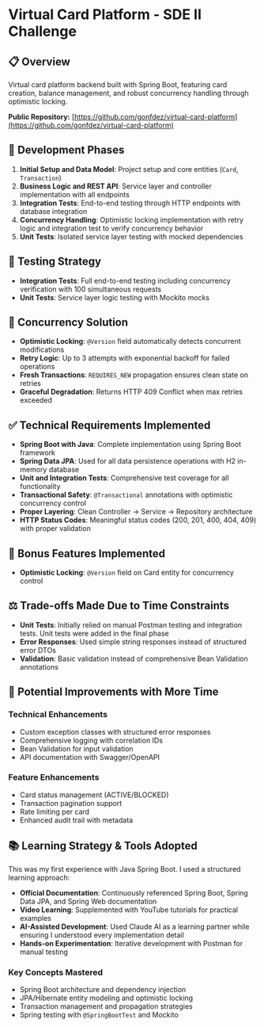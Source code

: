 # Virtual Card Platform - SDE II Challenge

## 📋 Overview

Virtual card platform backend built with Spring Boot, featuring card creation, balance management, and robust concurrency handling through optimistic locking.

**Public Repository:** [https://github.com/gonfdez/virtual-card-platform](https://github.com/gonfdez/virtual-card-platform)

## 🚀 Development Phases

1. **Initial Setup and Data Model**: Project setup and core entities (`Card`, `Transaction`)
2. **Business Logic and REST API**: Service layer and controller implementation with all endpoints
3. **Integration Tests**: End-to-end testing through HTTP endpoints with database integration
4. **Concurrency Handling**: Optimistic locking implementation with retry logic and integration test to verify concurrency behavior
5. **Unit Tests**: Isolated service layer testing with mocked dependencies

## 🧪 Testing Strategy

- **Integration Tests**: Full end-to-end testing including concurrency verification with 100 simultaneous requests
- **Unit Tests**: Service layer logic testing with Mockito mocks

## 🔄 Concurrency Solution

- **Optimistic Locking**: `@Version` field automatically detects concurrent modifications
- **Retry Logic**: Up to 3 attempts with exponential backoff for failed operations  
- **Fresh Transactions**: `REQUIRES_NEW` propagation ensures clean state on retries
- **Graceful Degradation**: Returns HTTP 409 Conflict when max retries exceeded

## ✅ Technical Requirements Implemented

- **Spring Boot with Java**: Complete implementation using Spring Boot framework
- **Spring Data JPA**: Used for all data persistence operations with H2 in-memory database
- **Unit and Integration Tests**: Comprehensive test coverage for all functionality
- **Transactional Safety**: `@Transactional` annotations with optimistic concurrency control
- **Proper Layering**: Clean Controller → Service → Repository architecture
- **HTTP Status Codes**: Meaningful status codes (200, 201, 400, 404, 409) with proper validation

## 🌟 Bonus Features Implemented

- **Optimistic Locking**: `@Version` field on Card entity for concurrency control

## ⚖️ Trade-offs Made Due to Time Constraints

- **Unit Tests**: Initially relied on manual Postman testing and integration tests. Unit tests were added in the final phase
- **Error Responses**: Used simple string responses instead of structured error DTOs
- **Validation**: Basic validation instead of comprehensive Bean Validation annotations

## 🚀 Potential Improvements with More Time

### Technical Enhancements
- Custom exception classes with structured error responses
- Comprehensive logging with correlation IDs
- Bean Validation for input validation
- API documentation with Swagger/OpenAPI

### Feature Enhancements  
- Card status management (ACTIVE/BLOCKED)
- Transaction pagination support
- Rate limiting per card
- Enhanced audit trail with metadata

## 📚 Learning Strategy & Tools Adopted

This was my first experience with Java Spring Boot. I used a structured learning approach:

- **Official Documentation**: Continuously referenced Spring Boot, Spring Data JPA, and Spring Web documentation
- **Video Learning**: Supplemented with YouTube tutorials for practical examples
- **AI-Assisted Development**: Used Claude AI as a learning partner while ensuring I understood every implementation detail
- **Hands-on Experimentation**: Iterative development with Postman for manual testing

### Key Concepts Mastered
- Spring Boot architecture and dependency injection
- JPA/Hibernate entity modeling and optimistic locking
- Transaction management and propagation strategies
- Spring testing with `@SpringBootTest` and Mockito